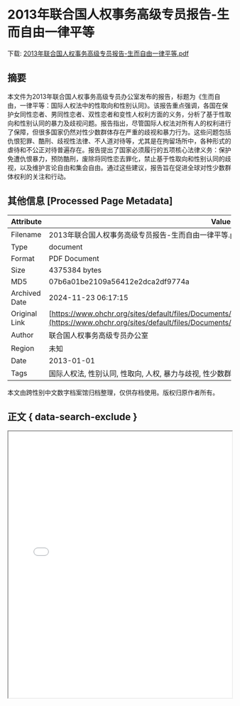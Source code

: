 # 2013年联合国人权事务高级专员报告-生而自由一律平等

<!-- tcd_download_link -->
下载: <a href="../2013年联合国人权事务高级专员报告-生而自由一律平等.pdf" download>2013年联合国人权事务高级专员报告-生而自由一律平等.pdf</a>
<!-- tcd_download_link_end -->

## 摘要

<!-- tcd_abstract -->
本文件为2013年联合国人权事务高级专员办公室发布的报告，标题为《生而自由，一律平等：国际人权法中的性取向和性别认同》。该报告重点强调，各国在保护女同性恋者、男同性恋者、双性恋者和变性人权利方面的义务，分析了基于性取向和性别认同的暴力及歧视问题。报告指出，尽管国际人权法对所有人的权利进行了保障，但很多国家仍然对性少数群体存在严重的歧视和暴力行为。这些问题包括仇恨犯罪、酷刑、歧视性法律、不人道对待等，尤其是在拘留场所中，各种形式的虐待和不公正对待普遍存在。报告提出了国家必须履行的五项核心法律义务：保护免遭仇恨暴力，预防酷刑，废除将同性恋去罪化，禁止基于性取向和性别认同的歧视，以及维护言论自由和集会自由。通过这些建议，报告旨在促进全球对性少数群体权利的关注和行动。

<!-- tcd_abstract_end -->

## 其他信息 [Processed Page Metadata]

| Attribute       | Value                                  |
|-----------------|----------------------------------------|
| Filename        | 2013年联合国人权事务高级专员报告-生而自由一律平等.pdf                             |
| Type            | document                                 |
| Format          | PDF Document                               |
| Size            | 4375384 bytes                           |
| MD5             | 07b6a01be2109a56412e2dca2df9774a                                  |
| Archived Date   | 2024-11-23 06:17:15                             |
| Original Link   | [https://www.ohchr.org/sites/default/files/Documents/Publications/BornFreeAndEqualLowRes_CH.pdf](https://www.ohchr.org/sites/default/files/Documents/Publications/BornFreeAndEqualLowRes_CH.pdf)                         |
| Author          | 联合国人权事务高级专员办公室                               |
| Region          | 未知                               |
| Date            | 2013-01-01                                 |
| Tags            | 国际人权法, 性别认同, 性取向, 人权, 暴力与歧视, 性少数群体, 联合国报告                                 |

本文由跨性别中文数字档案馆归档整理，仅供存档使用。版权归原作者所有。


## 正文 { data-search-exclude }

<!-- tcd_main_text -->
<iframe src="../2013年联合国人权事务高级专员报告-生而自由一律平等.pdf" width="100%" height="600px">
    <p>无法显示PDF，请下载查看。</p>
</iframe>
<!-- tcd_main_text_end -->

